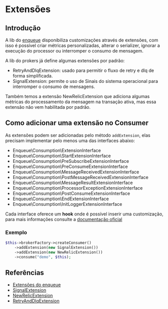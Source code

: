 # Extensões

## Introdução

A lib do [enqueue](https://php-enqueue.github.io/) disponibiliza customizações através de extensões, com isso é possível criar métricas personalizadas, alterar 
o serializer, ignorar a execução do processor ou interromper o consumo de mensagem.

A lib do prokers já define algumas extensões por padrão:
- RetryAndDlqExtension: usado para permitir o fluxo de retry e dlq de forma simplificada.
- SignalExtension: permite o uso de Sinais do sistema operacional para interromper o consumo de mensagens.

Também temos a extensão NewRelicExtension que adiciona algumas métricas do processamento da mensagem na transação ativa, 
mas essa extensão não vem habilitada por padrão.

## Como adicionar uma extensão no Consumer

As extensões podem ser adicionadas pelo método `addExtension`, elas precisam implementar pelo menos uma das interfaces abaixo:
- Enqueue\Consumption\ExtensionInterface
- Enqueue\Consumption\StartExtensionInterface
- Enqueue\Consumption\PreSubscribeExtensionInterface
- Enqueue\Consumption\PreConsumeExtensionInterface
- Enqueue\Consumption\MessageReceivedExtensionInterface
- Enqueue\Consumption\PostMessageReceivedExtensionInterface
- Enqueue\Consumption\MessageResultExtensionInterface
- Enqueue\Consumption\ProcessorExceptionExtensionInterface
- Enqueue\Consumption\PostConsumeExtensionInterface
- Enqueue\Consumption\EndExtensionInterface
- Enqueue\Consumption\InitLoggerExtensionInterface

Cada interface oferece um **hook** onde é possível inserir uma customização, para mais informações consulte a 
[documentação oficial](https://php-enqueue.github.io/client/extensions/)

### Exemplo 
```php
$this->brokerFactory->createConsumer()
    ->addExtension(new SignalExtension())
    ->addExtension(new NewRelicExtension())
    ->consume("demo", $this);
```

## Referências
- [Extensões do enqueue](https://php-enqueue.github.io/consumption/extensions/)
- [SignalExtension](https://github.com/php-enqueue/enqueue-dev/blob/master/pkg/enqueue/Consumption/Extension/SignalExtension.php)
- [NewRelicExtension](https://github.com/PicPay/picpay-prokers/blob/master/src/Extensions/NewRelicExtension.php)
- [RetryAndDlqExtension](https://github.com/PicPay/picpay-prokers/blob/master/src/Extensions/NewRelicExtension.php)
